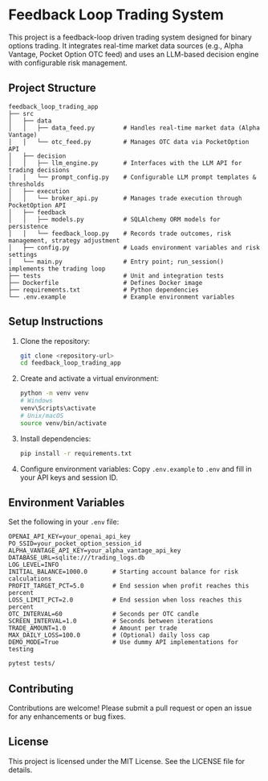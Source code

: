 # Feedback Loop Trading System

This project is a feedback-loop driven trading system designed for binary options trading. It integrates real-time market data sources (e.g., Alpha Vantage, Pocket Option OTC feed) and uses an LLM-based decision engine with configurable risk management.

## Project Structure

```plaintext
feedback_loop_trading_app
├── src
│   ├── data
│   │   ├── data_feed.py        # Handles real-time market data (Alpha Vantage)
│   │   └── otc_feed.py         # Manages OTC data via PocketOption API
│   ├── decision
│   │   ├── llm_engine.py       # Interfaces with the LLM API for trading decisions
│   │   └── prompt_config.py    # Configurable LLM prompt templates & thresholds
│   ├── execution
│   │   └── broker_api.py       # Manages trade execution through PocketOption API
│   ├── feedback
│   │   ├── models.py           # SQLAlchemy ORM models for persistence
│   │   └── feedback_loop.py    # Records trade outcomes, risk management, strategy adjustment
│   ├── config.py               # Loads environment variables and risk settings
│   └── main.py                 # Entry point; run_session() implements the trading loop
├── tests                       # Unit and integration tests
├── Dockerfile                  # Defines Docker image
├── requirements.txt            # Python dependencies
└── .env.example                # Example environment variables
```

## Setup Instructions

1. Clone the repository:
   ```bash
   git clone <repository-url>
   cd feedback_loop_trading_app
   ```
2. Create and activate a virtual environment:
   ```bash
   python -m venv venv
   # Windows
   venv\Scripts\activate
   # Unix/macOS
   source venv/bin/activate
   ```
3. Install dependencies:
   ```bash
   pip install -r requirements.txt
   ```
4. Configure environment variables:
   Copy `.env.example` to `.env` and fill in your API keys and session ID.

## Environment Variables

Set the following in your `.env` file:

```dotenv
OPENAI_API_KEY=your_openai_api_key
PO_SSID=your_pocket_option_session_id
ALPHA_VANTAGE_API_KEY=your_alpha_vantage_api_key
DATABASE_URL=sqlite:///trading_logs.db
LOG_LEVEL=INFO
INITIAL_BALANCE=1000.0       # Starting account balance for risk calculations
PROFIT_TARGET_PCT=5.0        # End session when profit reaches this percent
LOSS_LIMIT_PCT=2.0           # End session when loss reaches this percent
OTC_INTERVAL=60              # Seconds per OTC candle
SCREEN_INTERVAL=1.0          # Seconds between iterations
TRADE_AMOUNT=1.0             # Amount per trade
MAX_DAILY_LOSS=100.0         # (Optional) daily loss cap
DEMO_MODE=True               # Use dummy API implementations for testing
``` 
```bash
pytest tests/
```

## Contributing

Contributions are welcome! Please submit a pull request or open an issue for any enhancements or bug fixes.

## License

This project is licensed under the MIT License. See the LICENSE file for details.